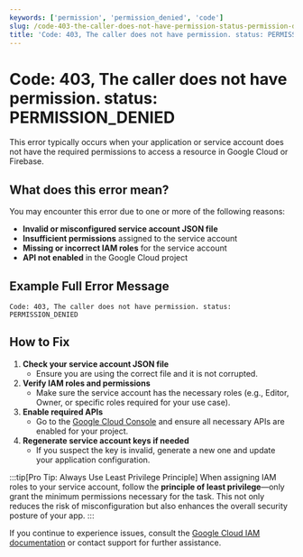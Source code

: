 ```yaml
---
keywords: ['permission', 'permission_denied', 'code']
slug: /code-403-the-caller-does-not-have-permission-status-permission-denied
title: 'Code: 403, The caller does not have permission. status: PERMISSION_DENIED'
---
```

# Code: 403, The caller does not have permission. status: PERMISSION_DENIED

This error typically occurs when your application or service account does not have the required permissions to access a resource in Google Cloud or Firebase.

## What does this error mean?

You may encounter this error due to one or more of the following reasons:

- **Invalid or misconfigured service account JSON file**
- **Insufficient permissions** assigned to the service account
- **Missing or incorrect IAM roles** for the service account
- **API not enabled** in the Google Cloud project

## Example Full Error Message

```
Code: 403, The caller does not have permission. status: PERMISSION_DENIED
```

## How to Fix

1. **Check your service account JSON file**
   - Ensure you are using the correct file and it is not corrupted.
2. **Verify IAM roles and permissions**
   - Make sure the service account has the necessary roles (e.g., Editor, Owner, or specific roles required for your use case).
3. **Enable required APIs**
   - Go to the [Google Cloud Console](https://console.cloud.google.com/apis/library) and ensure all necessary APIs are enabled for your project.
4. **Regenerate service account keys if needed**
   - If you suspect the key is invalid, generate a new one and update your application configuration.

:::tip[Pro Tip: Always Use Least Privilege Principle]
When assigning IAM roles to your service account, follow the **principle of least privilege**—only grant the minimum permissions necessary for the task. This not only reduces the risk of misconfiguration but also enhances the overall security posture of your app.
:::

If you continue to experience issues, consult the [Google Cloud IAM documentation](https://cloud.google.com/iam/docs/troubleshooting-access) or contact support for further assistance.